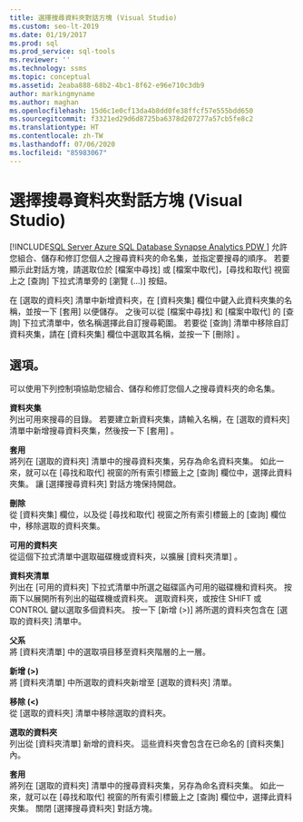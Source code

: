 ```yaml
---
title: 選擇搜尋資料夾對話方塊 (Visual Studio)
ms.custom: seo-lt-2019
ms.date: 01/19/2017
ms.prod: sql
ms.prod_service: sql-tools
ms.reviewer: ''
ms.technology: ssms
ms.topic: conceptual
ms.assetid: 2eaba888-68b2-4bc1-8f62-e96e710c3db9
author: markingmyname
ms.author: maghan
ms.openlocfilehash: 15d6c1e0cf13da4b8dd0fe38ffcf57e555bdd650
ms.sourcegitcommit: f3321ed29d6d8725ba6378d207277a57cb5fe8c2
ms.translationtype: HT
ms.contentlocale: zh-TW
ms.lasthandoff: 07/06/2020
ms.locfileid: "85983067"
---
```

# <a name="choose-search-folders-dialog-box-visual-studio"></a>選擇搜尋資料夾對話方塊 (Visual Studio)
[!INCLUDE[SQL Server Azure SQL Database Synapse Analytics PDW ](../../includes/applies-to-version/sql-asdb-asdbmi-asa-pdw.md)]
允許您組合、儲存和修訂您個人之搜尋資料夾的命名集，並指定要搜尋的順序。 若要顯示此對話方塊，請選取位於 [檔案中尋找] 或 [檔案中取代]，[尋找和取代] 視窗上之 [查詢]  下拉式清單旁的 [瀏覽 (...)]  按鈕。  
  
在 [選取的資料夾]  清單中新增資料夾，在 [資料夾集]  欄位中鍵入此資料夾集的名稱，並按一下 [套用]  以便儲存。 之後可以從 [檔案中尋找]  和 [檔案中取代]  的 [查詢]  下拉式清單中，依名稱選擇此自訂搜尋範圍。 若要從 [查詢]  清單中移除自訂資料夾集，請在 [資料夾集]  欄位中選取其名稱，並按一下 [刪除]  。  
  
## <a name="options"></a>選項。  
可以使用下列控制項協助您組合、儲存和修訂您個人之搜尋資料夾的命名集。  
  
**資料夾集**  
列出可用來搜尋的目錄。 若要建立新資料夾集，請輸入名稱，在 [選取的資料夾]  清單中新增搜尋資料夾集，然後按一下 [套用]  。  
  
**套用**  
將列在 [選取的資料夾]  清單中的搜尋資料夾集，另存為命名資料夾集。 如此一來，就可以在 [尋找和取代]  視窗的所有索引標籤上之 [查詢]  欄位中，選擇此資料夾集。 讓 [選擇搜尋資料夾] 對話方塊保持開啟。  
  
**刪除**  
從 [資料夾集]  欄位，以及從 [尋找和取代]  視窗之所有索引標籤上的 [查詢]  欄位中，移除選取的資料夾集。  
  
**可用的資料夾**  
從這個下拉式清單中選取磁碟機或資料夾，以擴展 [資料夾清單]  。  
  
**資料夾清單**  
列出在 [可用的資料夾]  下拉式清單中所選之磁碟區內可用的磁碟機和資料夾。 按兩下以展開所有列出的磁碟機或資料夾。 選取資料夾，或按住 SHIFT 或 CONTROL 鍵以選取多個資料夾。 按一下 [新增 (>)]  將所選的資料夾包含在 [選取的資料夾]  清單中。  
  
**父系**  
將 [資料夾清單]  中的選取項目移至資料夾階層的上一層。  
  
**新增 (>)**  
將 [資料夾清單]  中所選取的資料夾新增至 [選取的資料夾]  清單。  
  
**移除 (<)**  
從 [選取的資料夾]  清單中移除選取的資料夾。  
  
**選取的資料夾**  
列出從 [資料夾清單]  新增的資料夾。 這些資料夾會包含在已命名的 [資料夾集]  內。  
  
**套用**  
將列在 [選取的資料夾]  清單中的搜尋資料夾集，另存為命名資料夾集。 如此一來，就可以在 [尋找和取代]  視窗的所有索引標籤上之 [查詢]  欄位中，選擇此資料夾集。 關閉 [選擇搜尋資料夾] 對話方塊。  
